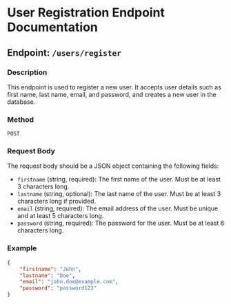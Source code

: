 # User Registration Endpoint Documentation

## Endpoint: `/users/register`

### Description
This endpoint is used to register a new user. It accepts user details such as first name, last name, email, and password, and creates a new user in the database.

### Method
`POST`

### Request Body
The request body should be a JSON object containing the following fields:

- `firstname` (string, required): The first name of the user. Must be at least 3 characters long.
- `lastname` (string, optional): The last name of the user. Must be at least 3 characters long if provided.
- `email` (string, required): The email address of the user. Must be unique and at least 5 characters long.
- `password` (string, required): The password for the user. Must be at least 6 characters long.

### Example
```json
{
    "firstname": "John",
    "lastname": "Doe",
    "email": "john.doe@example.com",
    "password": "password123"
}
```